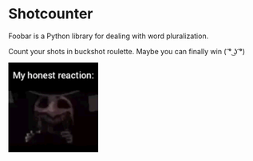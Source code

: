 # Shotcounter

Foobar is a Python library for dealing with word pluralization.

Count your shots in buckshot roulette. Maybe you can finally win ( ͡° ͜ʖ ͡°)

![my honest reaction](./reaction.gif)
